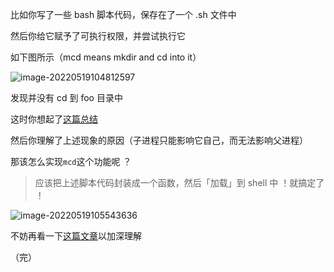 
比如你写了一些 bash 脚本代码，保存在了一个 .sh 文件中

然后你给它赋予了可执行权限，并尝试执行它

如下图所示（mcd means mkdir and cd into it）

![image-20220519104812597](https://aliyun-oss-lpj.oss-cn-qingdao.aliyuncs.com/images/by-picgo/image-20220519104812597.png)

发现并没有 cd 到 foo 目录中

这时你想起了[这篇总结](https://cs-notes-lpj.github.io/mit-missing-semester-tools/#/docs/1-Shell/why-cd-is-builtin)

然后你理解了上述现象的原因（子进程只能影响它自己，而无法影响父进程）

那该怎么实现`mcd`这个功能呢 ？

> 应该把上述脚本代码封装成一个函数，然后「加载」到 shell 中 ！就搞定了 ！

![image-20220519105543636](https://aliyun-oss-lpj.oss-cn-qingdao.aliyuncs.com/images/by-picgo/image-20220519105543636.png)

不妨再看一下[这篇文章](https://cs-notes-lpj.github.io/mit-missing-semester-tools/#/docs/2-ShellTools%26BashScripting/dollar-0)以加深理解

（完）
